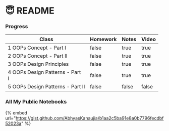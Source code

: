 # 😇 README

### Progress

<table><thead><tr><th>Class</th><th data-type="checkbox">Homework</th><th data-type="checkbox">Notes</th><th data-type="checkbox">Video</th></tr></thead><tbody><tr><td>1 OOPs Concept - Part I</td><td>false</td><td>true</td><td>true</td></tr><tr><td>2 OOPs Concept - Part II</td><td>false</td><td>true</td><td>true</td></tr><tr><td>3 OOPs Design Principles</td><td>false</td><td>true</td><td>true</td></tr><tr><td>4 OOPs Design Patterns - Part <br>I</td><td>false</td><td>true</td><td>true</td></tr><tr><td>5 OOPs Design Patterns - Part II </td><td>false</td><td>false</td><td>false</td></tr></tbody></table>

### All My Public Notebooks

{% embed url="https://gist.github.com/AbhyasKanaujia/b1aa2c5ba91e8a0b7796fecdbf52023a" %}


